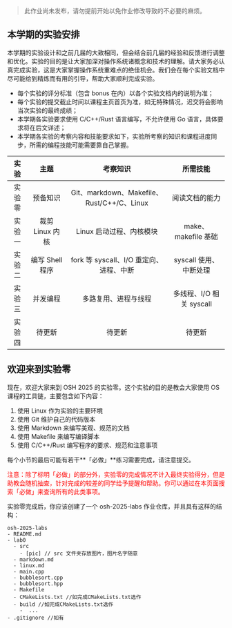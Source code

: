 > 此作业尚未发布，请勿提前开始以免作业修改导致的不必要的麻烦。

## 本学期的实验安排

本学期的实验设计和之前几届的大致相同，但会结合前几届的经验和反馈进行调整和优化。实验的目的是让大家加深对操作系统诸概念和技术的理解。请大家务必认真完成实验，这是大家掌握操作系统重难点的绝佳机会。我们会在每个实验文档中尽可能给到精炼而有用的引导，帮助大家顺利完成实验。

- 每个实验的评分标准（包含 bonus 在内）以各个实验文档内的说明为准；
- 每个实验的提交截止时间以课程主页首页为准，如无特殊情况，迟交将会影响当次实验的最终成绩；
- 本学期各实验要求使用 C/C++/Rust 语言编写，不允许使用 Go 语言，具体要求将在后文详述；
- 本学期各实验的考察内容和技能要求如下，实验所考察的知识和课程进度同步，所需的编程技能可能需要靠自己掌握。

|  实验  |      主题       |                  考察知识                  |         所需技能         |
| :----: | :-------------: | :----------------------------------------: | :----------------------: |
| 实验零 |    预备知识     | Git、markdown、Makefile、Rust/C++/C、Linux |      阅读文档的能力      |
| 实验一 | 裁剪 Linux 内核 |          Linux 启动过程、内核模块          |   make、makefile 基础    |
| 实验二 | 编写 Shell 程序 |  fork 等 syscall、I/O 重定向、进程、中断   |  syscall 使用、中断处理  |
| 实验三 |    并发编程     |            多路复用、进程与线程            | 多线程、I/O 相关 syscall |
| 实验四 |     待更新      |                   待更新                   |          待更新          |

## 欢迎来到实验零

现在，欢迎大家来到 OSH 2025 的实验零。这个实验的目的是教会大家使用 OS 课程的工具链，主要包含如下内容：

1. 使用 Linux 作为实验的主要环境
2. 使用 Git 维护自己的代码版本
3. 使用 Markdown 来编写美观、规范的文档
4. 使用 Makefile 来编写编译脚本
5. 使用 C/C++/Rust 编写程序的要求、规范和注意事项

每个小节的最后可能有若干**「必做」**练习需要完成，请注意提交。

<p style="color:red">注意：除了标明「必做」的部分外，实验零的完成情况不计入最终实验得分，但是助教会随机抽查，针对完成的较差的同学给予提醒和帮助。你可以通过在本页面搜索「必做」来查询所有的此类事项。</p>

实验零完成后，你应该创建了一个 osh-2025-labs 作业仓库，并且具有这样的结构：

```
osh-2025-labs
- README.md
- lab0
  - src
    - [pic] // src 文件夹存放图片，图片名字随意
  - markdown.md
  - linux.md
  - main.cpp
  - bubblesort.cpp
  - bubblesort.hpp
  - Makefile
  - CMakeLists.txt //如完成CMakeLists.txt选作
  - build //如完成CMakeLists.txt选作
    -  ...
- .gitignore //如有
```
